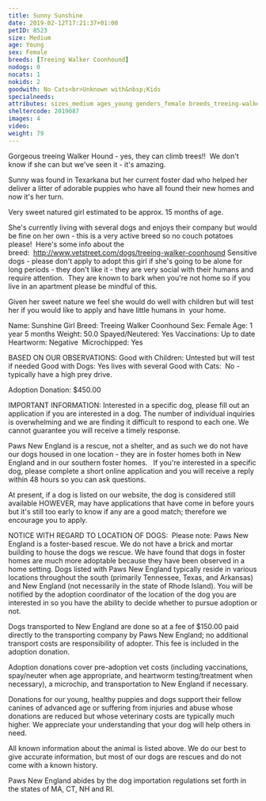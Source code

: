 ```yaml
---
title: Sunny Sunshine
date: 2019-02-12T17:21:37+01:00
petID: 8523
size: Medium
age: Young
sex: Female
breeds: [Treeing Walker Coonhound]
nodogs: 0
nocats: 1
nokids: 2
goodwith: No Cats<br>Unknown with&nbsp;Kids
specialneeds: 
attributes: sizes_medium ages_young genders_female breeds_treeing-walker-coonhound options_no-cats
sheltercode: 2019087
images: 4
video: 
weight: 79
---
```


Gorgeous treeing Walker Hound - yes, they can climb trees!!&#160; We don't know if she can but we've seen it - it's amazing.

Sunny was found in Texarkana but her current foster dad who helped her deliver a litter of adorable puppies who have all found their new homes and now it's her turn.

Very sweet natured girl estimated to be approx. 15 months of age.&#160;&#160;

She's currently living with several dogs and enjoys their company but would be fine on her own - this is a very active breed so no couch potatoes please!&#160; Here's some info about the breed:&#160;&#160;http://www.vetstreet.com/dogs/treeing-walker-coonhound
Sensitive dogs - please don't apply to adopt this girl if she's going to be alone for long periods - they don't like it - they are very social with their humans and require attention.&#160; They are known to bark when you're not home so if you live in an apartment please be mindful of this.

Given her sweet nature we feel she would do well with children but will test her if you would like to apply and have little humans in&#160; your home.&#160;

Name: Sunshine Girl
Breed: Treeing Walker Coonhound
Sex: Female
Age: 1 year 5 months
Weight: 50.0
Spayed/Neutered: Yes
Vaccinations: Up to date
Heartworm: Negative&#160;
Microchipped: Yes

BASED ON OUR OBSERVATIONS: 
Good with Children: Untested but will test if needed
Good with Dogs: Yes lives with several
Good with Cats:&#160; No - typically have a high prey drive.

Adoption Donation: $450.00


IMPORTANT INFORMATION:
Interested in a specific dog, please fill out an application if you are interested in a dog. The number of individual inquiries is overwhelming and we are finding it difficult to respond to each one. We cannot guarantee you will receive a timely response.

Paws New England is a rescue, not a shelter, and as such we do not have our dogs housed in one location - they are in foster homes both in New England and in our southern foster homes. &#160; If you're interested in a specific dog, please complete a short online application and you will receive a reply within 48 hours so you can ask questions.

At present, if a dog is listed on our website, the dog is considered still available HOWEVER, may have applications that have come in before yours but it's still too early to know if any are a good match; therefore we encourage you to apply.


NOTICE WITH REGARD TO LOCATION OF DOGS: &#160;Please note: Paws New England is a foster-based rescue. We do not have a brick and mortar building to house the dogs we rescue. We have found that dogs in foster homes are much more adoptable because they have been observed in a home setting. Dogs listed with Paws New England typically reside in various locations throughout the south (primarily Tennessee, Texas, and Arkansas) and New England (not necessarily in the state of Rhode Island). You will be notified by the adoption coordinator of the location of the dog you are interested in so you have the ability to decide whether to pursue adoption or not.

Dogs transported to New England are done so at a fee of $150.00 paid directly to the transporting company by Paws New England; no additional transport costs are responsibility of adopter. This fee is included in the adoption donation.

Adoption donations cover pre-adoption vet costs (including vaccinations, spay/neuter when age appropriate, and heartworm testing/treatment when necessary), a microchip, and transportation to New England if necessary.

Donations for our young, healthy puppies and dogs support their fellow canines of advanced age or suffering from injuries and abuse whose donations are reduced but whose veterinary costs are typically much higher. We appreciate your understanding that your dog will help others in need.

All known information about the animal is listed above. We do our best to give accurate information, but most of our dogs are rescues and do not come with a known history.

Paws New England abides by the dog importation regulations set forth in the states of MA, CT, NH and RI.